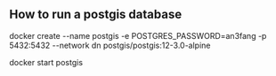 ## How to run a postgis database

docker create --name postgis -e POSTGRES_PASSWORD=an3fang -p 5432:5432 --network dn postgis/postgis:12-3.0-alpine

docker start postgis

